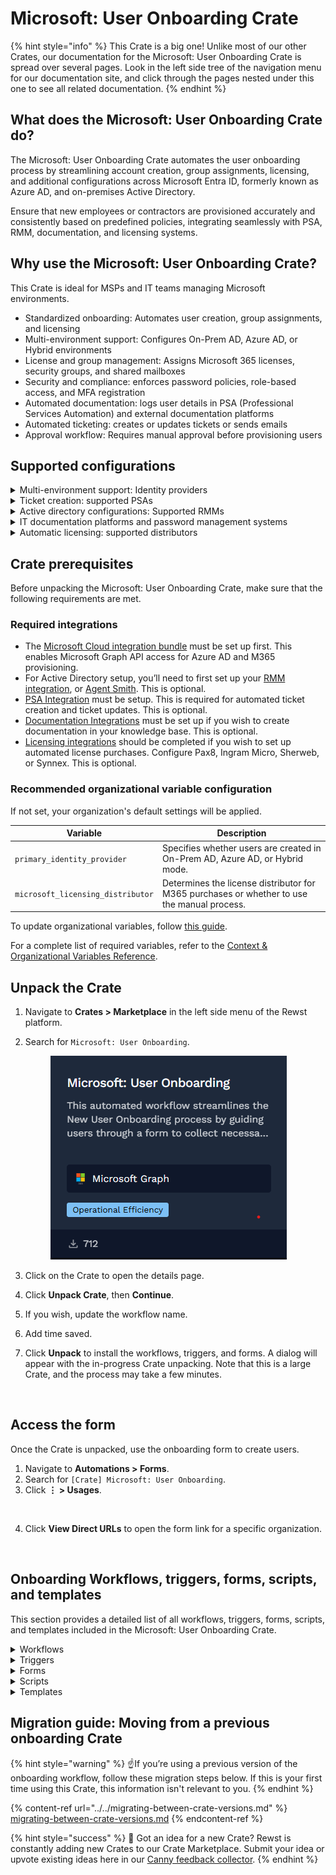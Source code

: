 # Microsoft: User Onboarding Crate

{% hint style="info" %}
This Crate is a big one! Unlike most of our other Crates, our documentation for the Microsoft: User Onboarding Crate is spread over several pages. Look in the left side tree of the navigation menu for our documentation site, and click through the pages nested under this one to see all related documentation.
{% endhint %}

## **What does the Microsoft: User Onboarding Crate do?**

The Microsoft: User Onboarding Crate automates the user onboarding process by streamlining account creation, group assignments, licensing, and additional configurations across Microsoft Entra ID, formerly known as Azure AD, and on-premises Active Directory.

Ensure that new employees or contractors are provisioned accurately and consistently based on predefined policies, integrating seamlessly with PSA, RMM, documentation, and licensing systems.

## **Why use the Microsoft: User Onboarding Crate?**

This Crate is ideal for MSPs and IT teams managing Microsoft environments.

* Standardized onboarding: Automates user creation, group assignments, and licensing
* Multi-environment support: Configures On-Prem AD, Azure AD, or Hybrid environments
* License and group management: Assigns Microsoft 365 licenses, security groups, and shared mailboxes
* Security and compliance: enforces password policies, role-based access, and MFA registration
* Automated documentation: logs user details in PSA (Professional Services Automation) and external documentation platforms
* Automated ticketing: creates or updates tickets or sends emails
* Approval workflow: Requires manual approval before provisioning users

## Supported configurations

<details>

<summary>Multi-environment support: Identity providers</summary>

Defines how users are created and managed across Active Directory and Azure AD.

* On-Prem AD Only – Users exist only in on-prem Active Directory, with no cloud integration.
* Azure AD Only – Users are created directly in Microsoft Entra ID (Azure AD), without an on-prem AD account.
* Hybrid with AD Sync – Users are created in both AD and Azure AD, synchronized via AD Connect.
* Hybrid with No AD Sync – Users are manually created in both AD and Azure AD, without synchronization.

</details>

<details>

<summary>Ticket creation: supported PSAs</summary>

Lists the PSA tools that support ticket creation.

* ConnectWise PSA – A popular PSA solution for IT service management.
* Datto Autotask PSA – Cloud-based PSA software designed for MSPs.
* Freshdesk – Customer support and ticketing platform.
* HaloPSA – IT service management platform with automation and reporting.
* Kaseya BMS – Business management solution for MSPs.
* ServiceNow – Enterprise IT service management and workflow automation.
* Email Only – Ticket creation via email, without PSA integration.

</details>

<details>

<summary>Active directory configurations: Supported RMMs</summary>

Lists the Remote Monitoring and Management (RMM) tools necessary for retrieving data from Active Directory.

* ConnectWise Automate – RMM platform for remote monitoring and automation.
* Datto RMM – Cloud-based RMM for endpoint management and automation.
* NinjaOne – IT management platform for monitoring and remote access.
* ImmyBot – Automated deployment and configuration management tool.
* ConnectWise Control – Remote support and remote access solution.
* Kaseya VSA – IT automation and RMM tool for IT professionals.
* Kaseya VSA X – Next-gen version of Kaseya VSA with enhanced capabilities.
* N-able N-central – RMM platform for endpoint and network management.
* Agent Smith – RMM tool for system automation and monitoring.

</details>

<details>

<summary>IT documentation platforms and password management systems</summary>

Tools used for IT documentation and secure password storage.

* Hudu – IT documentation and password management platform for MSPs.
* IT Glue – Documentation platform with password vault and automation features.

</details>

<details>

<summary>Automatic licensing: supported distributors</summary>

Lists distributors that support automatic license provisioning for Microsoft CSP and other software.

* Microsoft CSP Direct – Direct Microsoft Cloud Solution Provider.
* Pax8 – Cloud distributor specializing in SaaS solutions for MSPs.
* Ingram Micro – Global IT distributor with cloud services.
* Sherweb – Cloud solutions provider with Microsoft licensing.
* Synnex – IT distributor offering cloud and software licensing.
* Manual Process – For cases where automatic provisioning isn’t available, see [Manual License Purchase Process](https://www.notion.so/Manual-license-purchase-process-1a0b56f99071806cad97c285e3a06a70?pvs=21).

</details>

## Crate prerequisites

Before unpacking the Microsoft: User Onboarding Crate, make sure that the following requirements are met.

### Required integrations

* The [Microsoft Cloud integration bundle](https://docs.rewst.help/documentation/integrations/cloud/-cloud-integration-bundle) must be set up first. This enables Microsoft Graph API access for Azure AD and M365 provisioning.
* &#x20;For Active Directory setup, you’ll need to first set up your [RMM integration](https://docs.rewst.help/documentation/integrations/rmm), or [Agent Smith](https://docs.rewst.help/documentation/agent-smith). This is optional.
* [PSA Integration](https://docs.rewst.help/documentation/integrations/psa) must be setup. This is required for automated ticket creation and ticket updates. This is optional.
* [Documentation Integrations](https://docs.rewst.help/documentation/integrations/documentation) must be set up if you wish to create documentation in your knowledge base. This is optional.
* [Licensing integrations](https://docs.rewst.help/documentation/integrations/licensing) should be completed if you wish to set up automated license purchases. Configure Pax8, Ingram Micro, Sherweb, or Synnex. This is optional.

### Recommended organizational variable configuration

If not set, your organization's default settings will be applied.

| Variable                          | Description                                                                                 |
| --------------------------------- | ------------------------------------------------------------------------------------------- |
| `primary_identity_provider`       | Specifies whether users are created in On-Prem AD, Azure AD, or Hybrid mode.                |
| `microsoft_licensing_distributor` | Determines the license distributor for M365 purchases or whether to use the manual process. |

To update organizational variables, follow [this guide](https://docs.rewst.help/prebuilt-automations/existing-crate-documentation/configure-organization-variables).

For a complete list of required variables, refer to the [Context & Organizational Variables Reference](onboarding-context-and-organizational-variables-reference.md).

## Unpack the Crate

1. Navigate to **Crates > Marketplace** in the left side menu of the Rewst platform.
2.  Search for `Microsoft: User Onboarding`.



    <div align="left"><figure><img src="../../../../.gitbook/assets/image (162).png" alt=""><figcaption></figcaption></figure></div>
3. Click on the Crate to open the details page.
4. Click **Unpack Crate**, then **Continue**.
5. If you wish, update the workflow name.
6. Add time saved.
7. Click **Unpack** to install the workflows, triggers, and forms. A dialog will appear with the in-progress Crate unpacking. Note that this is a large Crate, and the process may take a few minutes.

<figure><img src="../../../../.gitbook/assets/Kapture%202025-02-20%20at%2020.30.11.gif" alt=""><figcaption></figcaption></figure>

## Access the form

Once the Crate is unpacked, use the onboarding form to create users.

1. Navigate to **Automations > Forms**.
2. Search for `[Crate] Microsoft: User Onboarding`.
3. Click **⋮ > Usages**.

<figure><img src="../../../../.gitbook/assets/Screenshot%202025-02-25%20at%2011.45.26%E2%80%AFAM.png" alt=""><figcaption></figcaption></figure>

4. Click **View Direct URLs** to open the form link for a specific organization.

<figure><img src="../../../../.gitbook/assets/Screenshot%202025-02-25%20at%2011.47.04%E2%80%AFAM.png" alt=""><figcaption></figcaption></figure>

## **Onboarding Workflows, triggers, forms, scripts, and templates**

This section provides a detailed list of all workflows, triggers, forms, scripts, and templates included in the Microsoft: User Onboarding Crate.

<details>

<summary>Workflows</summary>

The following workflows are included in this Crate:

* **User Provisioning & Automation**
  * \[REWST - PROC] Microsoft: User Onboarding
  * \[REWST - PROC] User: Change Password
  * \[REWST - PROCESS] PSA: Update Ticket
  * \[REWST - PROCESS] PSA: Create Ticket
* **Identity and group management**
  * \[REWST - TASK] User Onboarding: Create User
  * \[REWST - TASK] User Onboarding: Create Azure AD User
  * \[REWST - TASK] User Onboarding: Create On-Prem User
  * \[REWST - TASK] On-Prem User To Copy Groups
  * \[REWST - TASK] M365 User To Copy Groups
  * \[REWST - TASK] On-Prem: Add User To Groups
  * \[REWST - TASK] M365: Add User to Security Group
  * \[REWST - TASK] M365: Add User to Distribution/Mail-Enabled Group
  * \[REWST - TASK] M365 Licensing: Assign License to Graph User
  * \[REWST - TASK] M365 Licensing: Manual License
  * \[REWST - TASK] M365 Licensing: Add User to License Group
  * \[REWST - TASK] OnPrem: Add To Global Group
* **Password and security**
  * \[REWST - TASK] User: Format Phone Number
  * \[REWST - TASK] Format Phone Numbers and Custom Display Name
  * \[REWST - TASK] M365: Change User Password
  * \[REWST - TASK] Rewst: Password Generator
  * \[REWST - TASK] Friendly: Password Generator
  * \[REWST - TASK] Send User Password
  * \[REWST - TASK] Email User Password To Supervisor
  * \[REWST - TASK] Validate Required Fields
  * \[REWST - TASK] Approval: Require Pre-Process
* **Shared mailboxes and communication**
  * \[REWST - TASK] M365: List Shared Mailboxes
  * \[REWST - TASK] M365: Add Shared Mailbox
  * \[REWST - TASK] List On-Prem Exchange Shared Mailboxes
  * \[REWST - TASK] M365: Send Mail as Impersonated User
* **Automation and system execution**
  * \[REWST - TASK] Run Powershell via RMM
  * \[REWST - TASK] Automate: Run Powershell
  * \[REWST - TASK] NAble: Run Powershell
  * \[REWST - TASK] NinjaOne: Run Powershell
  * \[REWST - TASK] Kaseya VSA: Run Powershell
  * \[REWST - TASK] Kaseya VSA X: Run Powershell
  * \[REWST - TASK] Datto RMM: Run Powershell
  * \[REWST - TASK] CW Control: Run Powershell
  * \[REWST - TASK] Immybot: Run Powershell
  * \[REWST - TASK] Agent Smith: Run Powershell
  * \[REWST - TASK] Powershell Webhooks
  * \[REWST - TASK] Run AD Sync/Entra Cloud Sync

</details>

<details>

<summary>Triggers</summary>

The following triggers initiate workflows and automation in the Crate:

* User onboarding process
  * Main Onboarding Trigger
  * M365 Trigger
* Automation and data retrieval
  * Options Trigger
  * Opt Gen
  * Pass Trigger
  * General Trigger
  * EXO Trigger
  * Options Gen

</details>

<details>

<summary>Forms</summary>

The following forms are included:

* \[Crate] Microsoft: User Onboarding
  * Used to submit new user onboarding requests.
  * Dynamically displays fields based on selected identity provider and advanced options.

</details>

<details>

<summary>Scripts</summary>

The following scripts automate key functions in the onboarding workflow:

* Active Directory & Entra ID (Azure AD) Management
  * \[REWST - TASK] Change On-Prem AD User Password
  * \[REWST - TASK] M365: Get Group Details
  * \[REWST - TASK] M365: Get User
  * \[REWST - TASK] M365: Start Entra Cloud Sync
  * \[REWST - TASK] On-Prem: Add User To Groups
  * \[REWST - TASK] List On-Prem Exchange Shared Mailboxes
* Password Management & Validation
  * \[REWST - TASK] Validate User Existence
  * \[REWST - TASK] Get User UPN
  * \[REWST - TASK] Generate Username
* Licensing & Group Management
  * \[REWST - TASK] M365 Licensing: Pax 8: Purchase License
  * \[REWST - TASK] M365 Licensing: Sherweb: Purchase License
  * \[REWST - TASK] M365 Licensing: Ingram Micro: Purchase License
  * \[REWST - TASK] M365 Licensing: Synnex: Purchase License
  * \[REWST - TASK] M365 Licensing: MS Tier1: Purchase License
* PSA & Ticketing Automation
  * \[REWST - TASK] PSA: Upsert Contact
  * \[REWST - TASK] PSA-Kaseya BMS: Update Ticket
  * \[REWST - TASK] PSA-Freshdesk: Upsert Contact
  * \[REWST - TASK] PSA-ServiceNow: Update Ticket
  * \[REWST - TASK] PSA-CWM: Upsert Contact
  * \[REWST - TASK] PSA-Halo PSA: Create Ticket
  * \[REWST - TASK] PSA-KaseyaBMS: Upsert Contact

</details>

<details>

<summary>Templates</summary>

The following templates define approval processes, ticket summaries, and structured outputs:

* Approval & Validation
  * \[REWST - TEMPLATE] Approval: Running Automation Requires Approval (HTML)
  * \[REWST - TEMPLATE] Approval: Running Automation Requires Approval (Markdown)
  * \[REWST - TEMPLATE] Approval: Running User Exists in Approval List (HTML)
  * \[REWST - TEMPLATE] Approval: Running User Exists in Approval List (Markdown)
* Onboarding Ticket Summaries
  * \[REWST - TEMPLATE] Onboarding: Dynamic New User Ticket Summary - HTML
  * \[REWST - TEMPLATE] Onboarding: Dynamic New User Ticket Summary (Markdown)
  * \[Rewst Master] Onboarding: Dynamic New User Ticket Summary
* PowerShell & Active Directory Utilities
  * \[REWST - TEMPLATE] Powershell: Get All Unique Values for AD Attribute
  * \[REWST - TEMPLATE] PAX8 MS Mapping
  * \[REWST - TEMPLATE] M365 License Lookup
  * \[REWST - TEMPLATE] Licenses To Assign Last

</details>

## Migration guide: Moving from a previous onboarding Crate

{% hint style="warning" %}
☝️If you’re using a previous version of the onboarding workflow, follow these migration steps below. If this is your first time using this Crate, this information isn't relevant to you.
{% endhint %}

{% content-ref url="../../migrating-between-crate-versions.md" %}
[migrating-between-crate-versions.md](../../migrating-between-crate-versions.md)
{% endcontent-ref %}

{% hint style="success" %}
🚀 Got an idea for a new Crate? Rewst is constantly adding new Crates to our Crate Marketplace. Submit your idea or upvote existing ideas here in our [Canny feedback collector](https://rewst.canny.io/crates).
{% endhint %}
